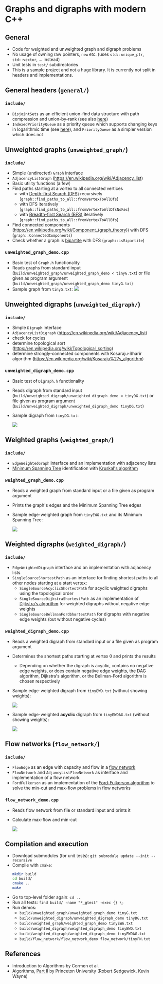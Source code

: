 # Graphs and digraphs with modern C++

## General
- Code for weighted and unweighted graph and digraph problems
- No usage of owning raw pointers, `new` etc. (uses `std::unique_ptr`, `std::vector`, ... instead)
- Unit tests in `test/` subdirectories
- This is a sample project and not a huge library. It is currently not split in headers and implementations.

## General headers (`general/`)

### `include/`
- `DisjointSets` as an efficient union-find data structure with path compression and union-by-rank (see also [here](https://www.xeve.de/wp/2021/01/efficient-union-find-in-cpp-or-disjoint-set-forests-with-path-compression-and-ranks/))
- `IndexedPriorityQueue` as a priority queue which supports changing keys in logarithmic time (see [here](https://www.xeve.de/wp/2021/01/indexed-priority-queue-in-cpp/)), and `PriorityQueue` as a simpler version which does not

## Unweighted graphs (`unweighted_graph/`)

### `include/`
- Simple (undirected) `Graph` interface
- `AdjacencyListGraph` (https://en.wikipedia.org/wiki/Adjacency_list)
- Basic utility functions (a few)
- Find paths starting at a vortex to all connected vertices
  - with [Depth-first Search (DFS)](https://en.wikipedia.org/wiki/Depth-first_search) recursively (`graph::find_paths_to_all::fromVertexToAllDfs`)
  - with DFS iteratively (`graph::find_paths_to_all::fromVertexToAllDfsNoRec`)
  - with [Breadth-first Search (BFS)](https://en.wikipedia.org/wiki/Breadth-first_search) iteratively (`graph::find_paths_to_all::fromVertexToAllBfs`)
- Find connected components (https://en.wikipedia.org/wiki/Component_(graph_theory)) with DFS (`graph::ConnectedComponents`)
- Check whether a graph is [bipartite](https://en.wikipedia.org/wiki/Bipartite_graph) with DFS (`graph::isBipartite`)

### `unweighted_graph_demo.cpp`
- Basic test of `Graph.h` functionality
- Reads graphs from standard input (`build/unweighted_graph/unweighted_graph_demo < tinyG.txt`) or file given as program argument (`build/unweighted_graph/unweighted_graph_demo tinyG.txt`) 
- Sample graph from `tinyG.txt`:
  ![](picTinyG.png)

## Unweighted digraphs (`unweighted_digraph/`)

### `include/`
- Simple `Digraph` interface
- `AdjacencyListDigraph` (https://en.wikipedia.org/wiki/Adjacency_list)
- check for cycles
- determine topological sort (https://en.wikipedia.org/wiki/Topological_sorting)
- determine strongly-connected components with Kosaraju-Sharir algorithm (https://en.wikipedia.org/wiki/Kosaraju%27s_algorithm)

### `unweighted_digraph_demo.cpp`
- Basic test of `Digraph.h` functionality
- Reads digraph from standard input (`build/unweighted_digraph/unweighted_digraph_demo < tinyDG.txt`) or file given as program argument (`build/unweighted_digraph/unweighted_digraph_demo tinyDG.txt`)
- Sample digraph from `tinyDG.txt`:

  ![](picTinyDG.png)

## Weighted graphs (`weighted_graph/`)

### `include/`
- `EdgeWeightedGraph` interface and an implementation with adjacency lists
- [Minimum Spanning Tree](https://en.wikipedia.org/wiki/Minimum_spanning_tree) identification with [Kruskal's algorithm](https://en.wikipedia.org/wiki/Kruskal%27s_algorithm)

### `weighted_graph_demo.cpp`
- Reads a weighted graph from standard input or a file given as program argument
- Prints the graph's edges and the Minimum Spanning Tree edges
- Sample edge-weighted graph from `tinyEWG.txt` and its Minimum Spanning Tree:

  ![](picTinyEWG.png)

## Weighted digraphs (`weighted_digraph/`)

### `include/`
- `EdgeWeightedDigraph` interface and an implementation with adjacency lists
- `SingleSourceShortestPath` as an interface for finding shortest paths to all other nodes starting at a start vertex:
  - `SingleSourceAcyclicShortestPath` for acyclic weighted digraphs using the topological order
  - `SingleSourceDijkstraShortestPath` as an implementation of [Dijkstra's algorithm](https://en.wikipedia.org/wiki/Dijkstra%27s_algorithm) for weighted digraphs without negative edge weights
  - `SingleSourceBellmanFordShortestPath` for digraphs with negative edge weights (but without negative cycles)

### `weighted_digraph_demo.cpp`
- Reads a weighted digraph from standard input or a file given as program argument
- Determines the shortest paths starting at vertex 0 and prints the results
  - Depending on whether the digraph is acyclic, contains no negative edge weights, or does contain negative edge weights, the DAG algorithm, Dijkstra's algorithm, or the Bellman-Ford algorithm is chosen respectively
- Sample edge-weighted digraph from `tinyEWD.txt` (without showing weights):

  ![](picTinyEWD.png)
  
- Sample edge-weighted **acyclic** digraph from `tinyEWDAG.txt` (without showing weights):

  ![](picTinyEWDAG.png)

## Flow networks (`flow_network/`)

### `include/`
- `FlowEdge` as an edge with capacity and flow in a [flow network](https://en.wikipedia.org/wiki/Flow_network)
- `FlowNetwork` and `AdjancyListFlowNetwork` as interface and implementation of a flow network
- `FordFulkerson` as an implementation of the [Ford-Fulkerson algorithm](https://en.wikipedia.org/wiki/Ford%E2%80%93Fulkerson_algorithm) to solve the min-cut and max-flow problems in flow networks

### `flow_network_demo.cpp`
- Reads flow network from file or standard input and prints it
- Calculate max-flow and min-cut

  ![](flow_network/picTinyFN.png)


## Compilation and execution
- Download submodules (for unit tests): `git submodule update --init --recursive`
- Compile with `cmake`:
  ```bash
  mkdir build
  cd build/
  cmake ..
  make
  ```
- Go to top-level folder again: `cd ..`
- Run all tests: `find build/ -name "*_gtest" -exec {} \;`
- Run demos:
  - `build/unweighted_graph/unweighted_graph_demo tinyG.txt`
  - `build/unweighted_digraph/unweighted_digraph_demo tinyDG.txt`
  - `build/weighted_graph/weighted_graph_demo tinyEWG.txt`
  - `build/weighted_digraph/weighted_digraph_demo tinyEWD.txt`
  - `build/weighted_digraph/weighted_digraph_demo tinyEWDAG.txt`
  - `build/flow_network/flow_network_demo flow_network/tinyFN.txt`

## References
- Introduction to Algorithms by Cormen et al.
- Algorithms, [Part II](https://www.coursera.org/learn/algorithms-part2/home/welcome) by Princeton University (Robert Sedgewick, Kevin Wayne)
